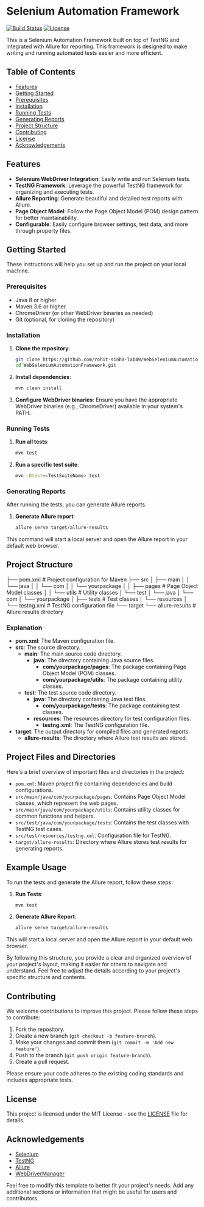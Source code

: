 # Selenium Automation Framework

[![Build Status](https://img.shields.io/travis/<your-username>/<your-repository>.svg?style=flat-square)](https://travis-ci.org/<your-username>/<your-repository>)
[![License](https://img.shields.io/badge/license-MIT-blue.svg)](LICENSE)

This is a Selenium Automation Framework built on top of TestNG and integrated with Allure for reporting. This framework is designed to make writing and running automated tests easier and more efficient.

## Table of Contents

- [Features](#features)
- [Getting Started](#getting-started)
- [Prerequisites](#prerequisites)
- [Installation](#installation)
- [Running Tests](#running-tests)
- [Generating Reports](#generating-reports)
- [Project Structure](#project-structure)
- [Contributing](#contributing)
- [License](#license)
- [Acknowledgements](#acknowledgements)

## Features

- **Selenium WebDriver Integration**: Easily write and run Selenium tests.
- **TestNG Framework**: Leverage the powerful TestNG framework for organizing and executing tests.
- **Allure Reporting**: Generate beautiful and detailed test reports with Allure.
- **Page Object Model**: Follow the Page Object Model (POM) design pattern for better maintainability.
- **Configurable**: Easily configure browser settings, test data, and more through property files.

## Getting Started

These instructions will help you set up and run the project on your local machine.

### Prerequisites

- Java 8 or higher
- Maven 3.6 or higher
- ChromeDriver (or other WebDriver binaries as needed)
- Git (optional, for cloning the repository)

### Installation

1. **Clone the repository**:
    ```sh
    git clone https://github.com/rohit-sinha-lab49/WebSeleniumAutomationFramework.git
    cd WebSeleniumAutomationFramework.git
    ```

2. **Install dependencies**:
    ```sh
    mvn clean install
    ```

3. **Configure WebDriver binaries**:
    Ensure you have the appropriate WebDriver binaries (e.g., ChromeDriver) available in your system's PATH.

### Running Tests

1. **Run all tests**:
    ```sh
    mvn test
    ```

2. **Run a specific test suite**:
    ```sh
    mvn -Dtest=<TestSuiteName> test
    ```

### Generating Reports

After running the tests, you can generate Allure reports.

1. **Generate Allure report**:
    ```sh
    allure serve target/allure-results
    ```

This command will start a local server and open the Allure report in your default web browser.

## Project Structure
├── pom.xml # Project configuration for Maven
├── src
│ ├── main
│ │ └── java
│ │ └── com
│ │ └── yourpackage
│ │ ├── pages # Page Object Model classes
│ │ └── utils # Utility classes
│ └── test
│ └── java
│ └── com
│ └── yourpackage
│ ├── tests # Test classes
│ └── resources
│ └── testng.xml # TestNG configuration file
└── target
└── allure-results # Allure results directory


### Explanation

- **pom.xml**: The Maven configuration file.
- **src**: The source directory.
  - **main**: The main source code directory.
    - **java**: The directory containing Java source files.
      - **com/yourpackage/pages**: The package containing Page Object Model (POM) classes.
      - **com/yourpackage/utils**: The package containing utility classes.
  - **test**: The test source code directory.
    - **java**: The directory containing Java test files.
      - **com/yourpackage/tests**: The package containing test classes.
    - **resources**: The resources directory for test configuration files.
      - **testng.xml**: The TestNG configuration file.
- **target**: The output directory for compiled files and generated reports.
  - **allure-results**: The directory where Allure test results are stored.

## Project Files and Directories

Here's a brief overview of important files and directories in the project:

- `pom.xml`: Maven project file containing dependencies and build configurations.
- `src/main/java/com/yourpackage/pages`: Contains Page Object Model classes, which represent the web pages.
- `src/main/java/com/yourpackage/utils`: Contains utility classes for common functions and helpers.
- `src/test/java/com/yourpackage/tests`: Contains the test classes with TestNG test cases.
- `src/test/resources/testng.xml`: Configuration file for TestNG.
- `target/allure-results`: Directory where Allure stores test results for generating reports.

## Example Usage

To run the tests and generate the Allure report, follow these steps:

1. **Run Tests**:
    ```sh
    mvn test
    ```

2. **Generate Allure Report**:
    ```sh
    allure serve target/allure-results
    ```

This will start a local server and open the Allure report in your default web browser.

By following this structure, you provide a clear and organized overview of your project's layout, making it easier for others to navigate and understand. Feel free to adjust the details according to your project's specific structure and contents.



## Contributing

We welcome contributions to improve this project. Please follow these steps to contribute:

1. Fork the repository.
2. Create a new branch (`git checkout -b feature-branch`).
3. Make your changes and commit them (`git commit -m 'Add new feature'`).
4. Push to the branch (`git push origin feature-branch`).
5. Create a pull request.

Please ensure your code adheres to the existing coding standards and includes appropriate tests.

## License

This project is licensed under the MIT License - see the [LICENSE](LICENSE) file for details.

## Acknowledgements

- [Selenium](https://www.selenium.dev/)
- [TestNG](https://testng.org/)
- [Allure](http://allure.qatools.ru/)
- [WebDriverManager](https://github.com/bonigarcia/webdrivermanager)

Feel free to modify this template to better fit your project's needs. Add any additional sections or information that might be useful for users and contributors.


